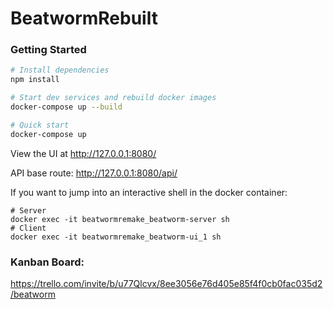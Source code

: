 # BeatwormRebuilt

### Getting Started

```bash
# Install dependencies
npm install

# Start dev services and rebuild docker images
docker-compose up --build

# Quick start
docker-compose up
```
View the UI at http://127.0.0.1:8080/

API base route: http://127.0.0.1:8080/api/


If you want to jump into an interactive shell in the docker container:
```
# Server
docker exec -it beatwormremake_beatworm-server sh
# Client
docker exec -it beatwormremake_beatworm-ui_1 sh
```

### Kanban Board:
https://trello.com/invite/b/u77Qlcvx/8ee3056e76d405e85f4f0cb0fac035d2/beatworm

